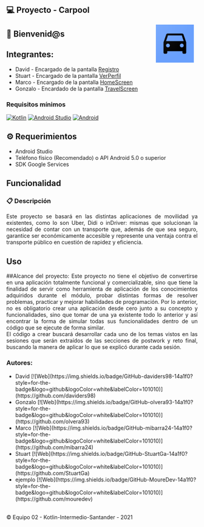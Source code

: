 ## 💻 Proyecto - Carpool
<img src="images/carpool.png" align="right" height="100" width="100" hspace="10">

## :wave: Bienvenid@s



## Integrantes: 

* David - Encargado de la pantalla [Registro](https://github.com/olvera93/AndroidStudio_Carpool/tree/register)
* Stuart - Encargado de la pantalla [VerPerfil](https://github.com/olvera93/AndroidStudio_Carpool/tree/Ver_Perfil)
* Marco - Encargado de la pantalla [HomeScreen](https://github.com/olvera93/AndroidStudio_Carpool/tree/HomeScreen)
* Gonzalo - Encardado de la pantalla [TravelScreen](https://github.com/olvera93/AndroidStudio_Carpool/tree/Travel_Standby_Screen)

<div style="text-align: justify;">

### Requisitos mínimos
[![Kotlin](https://img.shields.io/badge/Kotlin-1.5-purple?longCache=true&style=popout-square)](https://kotlinlang.org)
[![Android Studio](https://img.shields.io/badge/Android_Studio-4.2-blue.svg?longCache=true&style=popout-square)](https://developer.android.com/studio)
[![Android](https://img.shields.io/badge/Android-5.4-green.svg?longCache=true&style=popout-square)](https://www.android.com)

## :gear: Requerimientos
- Android Studio
- Teléfono físico (Recomendado) o API Android 5.0 o superior
- SDK Google Services

## Funcionalidad

### :clipboard:  Descripción

Este proyecto se basará en las distintas aplicaciones de movilidad ya existentes, como lo son Uber, Didi o inDriver: mismas que solucionan la necesidad de contar con un transporte que, además de que sea seguro, garantice ser económicamente accesible y represente una ventaja contra el transporte público en cuestión de rapidez y eficiencia.

## Uso

##Alcance del proyecto:
Este proyecto no tiene el objetivo de convertirse en una aplicación totalmente funcional y comercializable, sino que tiene la finalidad de servir como herramienta de aplicación de los conocimientos adquiridos durante el módulo, probar distintas formas de resolver problemas, practicar  y mejorar habilidades de programación. Por lo anterior, no es obligatorio crear una aplicación desde cero junto a su concepto y funcionalidades, sino que tomar de una ya existente todo lo anterior y así encontrar la forma de simular todas sus funcionalidades dentro de un código que se ejecute de forma similar.  
El código a crear buscará desarrollar cada uno de los temas vistos en las sesiones que serán extraídos de las secciones de postwork y reto final, buscando la manera de aplicar lo que se explicó durante cada sesión.

</div>

<footer>
  <h3>Autores:</h3>
  <ul>
  <li>David [![Web](https://img.shields.io/badge/GitHub-daviders98-14a1f0?style=for-the-badge&logo=github&logoColor=white&labelColor=101010)](https://github.com/daviders98)</li>
  <li>Gonzalo  [![Web](https://img.shields.io/badge/GitHub-olvera93-14a1f0?style=for-the-badge&logo=github&logoColor=white&labelColor=101010)](https://github.com/olvera93)</li>
  <li>Marco [![Web](https://img.shields.io/badge/GitHub-mibarra24-14a1f0?style=for-the-badge&logo=github&logoColor=white&labelColor=101010)](https://github.com/mibarra24)</li>
  <li>Stuart  [![Web](https://img.shields.io/badge/GitHub-StuartGa-14a1f0?style=for-the-badge&logo=github&logoColor=white&labelColor=101010)](https://github.com/StuartGa)</li>
    <li>ejemplo [![Web](https://img.shields.io/badge/GitHub-MoureDev-14a1f0?style=for-the-badge&logo=github&logoColor=white&labelColor=101010)](https://github.com/mouredev)</li>
  </ul>
  <p><br /> &copy; Equipo 02 - Kotlin-Intermedio-Santander  -  2021
  </p>
  <footer>


